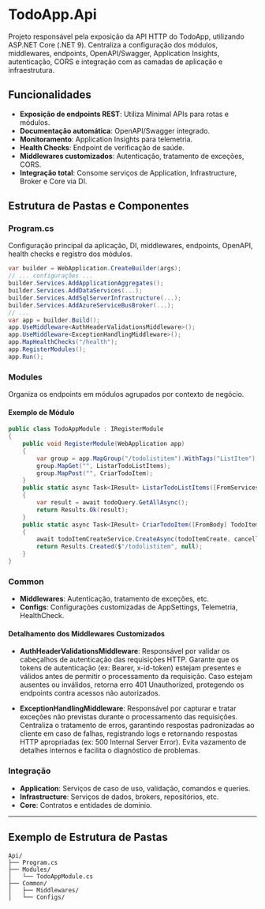 ﻿# TodoApp.Api

Projeto responsável pela exposição da API HTTP do TodoApp, utilizando ASP.NET Core (.NET 9). Centraliza a configuração dos módulos, middlewares, endpoints, OpenAPI/Swagger, Application Insights, autenticação, CORS e integração com as camadas de aplicação e infraestrutura.

## Funcionalidades
- **Exposição de endpoints REST**: Utiliza Minimal APIs para rotas e módulos.
- **Documentação automática**: OpenAPI/Swagger integrado.
- **Monitoramento**: Application Insights para telemetria.
- **Health Checks**: Endpoint de verificação de saúde.
- **Middlewares customizados**: Autenticação, tratamento de exceções, CORS.
- **Integração total**: Consome serviços de Application, Infrastructure, Broker e Core via DI.

## Estrutura de Pastas e Componentes

### Program.cs
Configuração principal da aplicação, DI, middlewares, endpoints, OpenAPI, health checks e registro dos módulos.
```csharp
var builder = WebApplication.CreateBuilder(args);
// ... configurações ...
builder.Services.AddApplicationAggregates();
builder.Services.AddDataServices(...);
builder.Services.AddSqlServerInfrastructure(...);
builder.Services.AddAzureServiceBusBroker(...);
// ...
var app = builder.Build();
app.UseMiddleware<AuthHeaderValidationsMiddleware>();
app.UseMiddleware<ExceptionHandlingMiddleware>();
app.MapHealthChecks("/health");
app.RegisterModules();
app.Run();
```

### Modules
Organiza os endpoints em módulos agrupados por contexto de negócio.
#### Exemplo de Módulo
```csharp
public class TodoAppModule : IRegisterModule
{
    public void RegisterModule(WebApplication app)
    {
        var group = app.MapGroup("/todolistitem").WithTags("ListItem").WithOpenApi();
        group.MapGet("", ListarTodoListItems);
        group.MapPost("", CriarTodoItem);
    }
    public static async Task<IResult> ListarTodoListItems([FromServices] ITodoQuery todoQuery, CancellationToken cancellationToken = default)
    {
        var result = await todoQuery.GetAllAsync();
        return Results.Ok(result);
    }
    public static async Task<IResult> CriarTodoItem([FromBody] TodoItemCreate todoItemCreate, [FromServices] ITodoItemCreateService todoItemCreateService, CancellationToken cancellationToken = default)
    {
        await todoItemCreateService.CreateAsync(todoItemCreate, cancellationToken);
        return Results.Created($"/todolistitem", null);
    }
}
```

### Common
- **Middlewares**: Autenticação, tratamento de exceções, etc.
- **Configs**: Configurações customizadas de AppSettings, Telemetria, HealthCheck.

#### Detalhamento dos Middlewares Customizados

- **AuthHeaderValidationsMiddleware**: Responsável por validar os cabeçalhos de autenticação das requisições HTTP. Garante que os tokens de autenticação (ex: Bearer, x-id-token) estejam presentes e válidos antes de permitir o processamento da requisição. Caso estejam ausentes ou inválidos, retorna erro 401 Unauthorized, protegendo os endpoints contra acessos não autorizados.

- **ExceptionHandlingMiddleware**: Responsável por capturar e tratar exceções não previstas durante o processamento das requisições. Centraliza o tratamento de erros, garantindo respostas padronizadas ao cliente em caso de falhas, registrando logs e retornando respostas HTTP apropriadas (ex: 500 Internal Server Error). Evita vazamento de detalhes internos e facilita o diagnóstico de problemas.

### Integração
- **Application**: Serviços de caso de uso, validação, comandos e queries.
- **Infrastructure**: Serviços de dados, brokers, repositórios, etc.
- **Core**: Contratos e entidades de domínio.

---

## Exemplo de Estrutura de Pastas
```
Api/
├── Program.cs
├── Modules/
│   └── TodoAppModule.cs
├── Common/
│   ├── Middlewares/
│   └── Configs/
```
